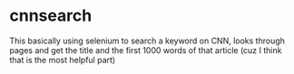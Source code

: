 # cnnsearch
This basically using selenium to search a keyword on CNN, looks through pages and get the title and the first 1000 words of that article (cuz I think that is the most helpful part)
